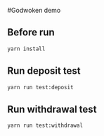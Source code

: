 #Godwoken demo

## Before run

```bash
yarn install
```

## Run deposit test

```bash
yarn run test:deposit
```

## Run withdrawal test

```bash
yarn run test:withdrawal
```
